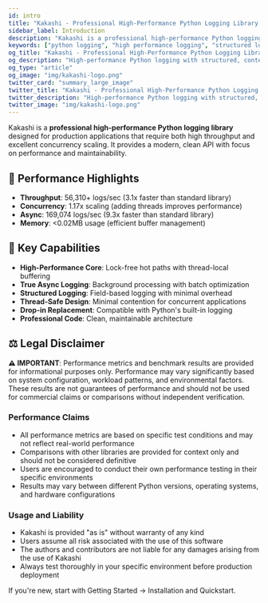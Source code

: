 ```yaml
---
id: intro
title: "Kakashi - Professional High-Performance Python Logging Library | 56K+ logs/sec"
sidebar_label: Introduction
description: "Kakashi is a professional high-performance Python logging library delivering 56,310+ logs/sec with superior concurrency scaling (1.17x), true async logging (169K logs/sec), and structured data support. Perfect for production applications requiring high throughput and excellent performance."
keywords: ["python logging", "high performance logging", "structured logging", "async logging", "logging library", "python logger", "kakashi logging", "performance logging", "concurrent logging", "memory efficient logging", "56K logs per second", "concurrency scaling"]
og_title: "Kakashi - Professional High-Performance Python Logging Library"
og_description: "High-performance Python logging with structured, contextual pipelines - 56K+ logs/sec, superior concurrency scaling, true async logging"
og_type: "article"
og_image: "img/kakashi-logo.png"
twitter_card: "summary_large_image"
twitter_title: "Kakashi - Professional High-Performance Python Logging Library"
twitter_description: "High-performance Python logging with structured, contextual pipelines - 56K+ logs/sec, superior concurrency scaling, true async logging"
twitter_image: "img/kakashi-logo.png"
---
```


Kakashi is a **professional high-performance Python logging library** designed for production applications that require both high throughput and excellent concurrency scaling. It provides a modern, clean API with focus on performance and maintainability.

## 🚀 Performance Highlights

- **Throughput**: 56,310+ logs/sec (3.1x faster than standard library)
- **Concurrency**: 1.17x scaling (adding threads improves performance)
- **Async**: 169,074 logs/sec (9.3x faster than standard library)
- **Memory**: &lt;0.02MB usage (efficient buffer management)

## 🎯 Key Capabilities

- **High-Performance Core**: Lock-free hot paths with thread-local buffering
- **True Async Logging**: Background processing with batch optimization
- **Structured Logging**: Field-based logging with minimal overhead
- **Thread-Safe Design**: Minimal contention for concurrent applications
- **Drop-in Replacement**: Compatible with Python's built-in logging
- **Professional Code**: Clean, maintainable architecture

## ⚖️ Legal Disclaimer

**⚠️ IMPORTANT**: Performance metrics and benchmark results are provided for informational purposes only. Performance may vary significantly based on system configuration, workload patterns, and environmental factors. These results are not guarantees of performance and should not be used for commercial claims or comparisons without independent verification.

### Performance Claims
- All performance metrics are based on specific test conditions and may not reflect real-world performance
- Comparisons with other libraries are provided for context only and should not be considered definitive
- Users are encouraged to conduct their own performance testing in their specific environments
- Results may vary between different Python versions, operating systems, and hardware configurations

### Usage and Liability
- Kakashi is provided "as is" without warranty of any kind
- Users assume all risk associated with the use of this software
- The authors and contributors are not liable for any damages arising from the use of Kakashi
- Always test thoroughly in your specific environment before production deployment

If you're new, start with Getting Started → Installation and Quickstart.


